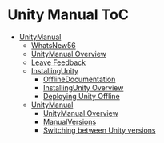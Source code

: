 Unity Manual ToC
================
 - [UnityManual]()
	 - [WhatsNew56](WhatsNew56.md)
	 - [UnityManual Overview](UnityManual.md)
	 - [Leave Feedback](LeaveFeedback.md)
	 - [InstallingUnity]()
		 - [OfflineDocumentation](OfflineDocumentation.md)
		 - [InstallingUnity Overview](InstallingUnity.md)
		 - [Deploying Unity Offline](DeployingUnityOffline.md)
	 - [UnityManual]()
		 - [UnityManual Overview](UnityManual_1.md)
		 - [ManualVersions](ManualVersions.md)
		 - [Switching between Unity versions](SwitchingDocumentationVersions.md)


